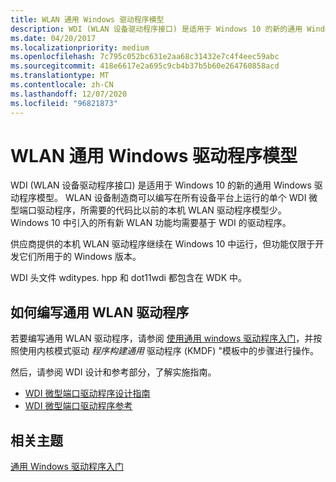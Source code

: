 ```yaml
---
title: WLAN 通用 Windows 驱动程序模型
description: WDI (WLAN 设备驱动程序接口) 是适用于 Windows 10 的新的通用 Windows 驱动程序模型。
ms.date: 04/20/2017
ms.localizationpriority: medium
ms.openlocfilehash: 7c795c052bc631e2aa68c31432e7c4f4eec59abc
ms.sourcegitcommit: 418e6617e2a695c9cb4b37b5b60e264760858acd
ms.translationtype: MT
ms.contentlocale: zh-CN
ms.lasthandoff: 12/07/2020
ms.locfileid: "96821873"
---
```

# <a name="wlan-universal-windows-driver-model"></a>WLAN 通用 Windows 驱动程序模型


WDI (WLAN 设备驱动程序接口) 是适用于 Windows 10 的新的通用 Windows 驱动程序模型。 WLAN 设备制造商可以编写在所有设备平台上运行的单个 WDI 微型端口驱动程序，所需要的代码比以前的本机 WLAN 驱动程序模型少。 Windows 10 中引入的所有新 WLAN 功能均需要基于 WDI 的驱动程序。

供应商提供的本机 WLAN 驱动程序继续在 Windows 10 中运行，但功能仅限于开发它们所用于的 Windows 版本。

WDI 头文件 wditypes. hpp 和 dot11wdi 都包含在 WDK 中。

## <a name="how-to-write-a-universal-wlan-driver"></a>如何编写通用 WLAN 驱动程序


若要编写通用 WLAN 驱动程序，请参阅 [使用通用 windows 驱动程序入门](/windows-hardware/drivers)，并按照使用内核模式驱动 *程序构建通用* 驱动程序 (KMDF) "模板中的步骤进行操作。

然后，请参阅 WDI 设计和参考部分，了解实施指南。

-   [WDI 微型端口驱动程序设计指南](wdi-miniport-driver-design-guide.md)
-   [WDI 微型端口驱动程序参考](/windows-hardware/drivers/ddi/_netvista/)

## <a name="related-topics"></a>相关主题


[通用 Windows 驱动程序入门](/windows-hardware/drivers)

 

